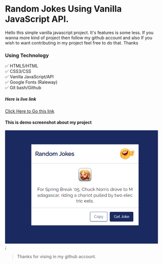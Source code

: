 # Random Jokes Using Vanilla JavaScript API.

Hello this simple vanilla javascript project. It's features is some less. If you wanna more kind of project then follow my github account and also If you wish to want contributing in my project feel free to do that. Thanks

### Using Technology
 ✅ HTML5/HTML <br>
 ✅ CSS3/CSS <br>
 ✅ Vanilla JavaScript/API <br>
 ✅ Google Fonts (Raleway) <br>
 ✅ Git bash/Github <br>


##### Here is live link
 [Click Here to Go this link](#)


 #### This is demo screenshot about my project

 ![Screenshot](screenshot.png);

 > Thanks for vising in my github account.
 
